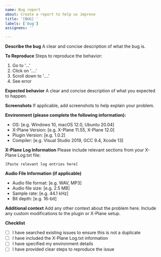 ```yaml
---
name: Bug report
about: Create a report to help us improve
title: '[BUG] '
labels: ['bug']
assignees: ''

---
```


**Describe the bug**
A clear and concise description of what the bug is.

**To Reproduce**
Steps to reproduce the behavior:
1. Go to '...'
2. Click on '....'
3. Scroll down to '....'
4. See error

**Expected behavior**
A clear and concise description of what you expected to happen.

**Screenshots**
If applicable, add screenshots to help explain your problem.

**Environment (please complete the following information):**
 - OS: [e.g. Windows 10, macOS 12.0, Ubuntu 20.04]
 - X-Plane Version: [e.g. X-Plane 11.55, X-Plane 12.0]
 - Plugin Version: [e.g. 1.0.2]
 - Compiler: [e.g. Visual Studio 2019, GCC 9.4, Xcode 13]

**X-Plane Log Information**
Please include relevant sections from your X-Plane Log.txt file:
```
[Paste relevant log entries here]
```

**Audio File Information (if applicable)**
- Audio file format: [e.g. WAV, MP3]
- Audio file size: [e.g. 2.5 MB]
- Sample rate: [e.g. 44.1 kHz]
- Bit depth: [e.g. 16-bit]

**Additional context**
Add any other context about the problem here. Include any custom modifications to the plugin or X-Plane setup.

**Checklist**
- [ ] I have searched existing issues to ensure this is not a duplicate
- [ ] I have included the X-Plane Log.txt information
- [ ] I have specified my environment details
- [ ] I have provided clear steps to reproduce the issue
